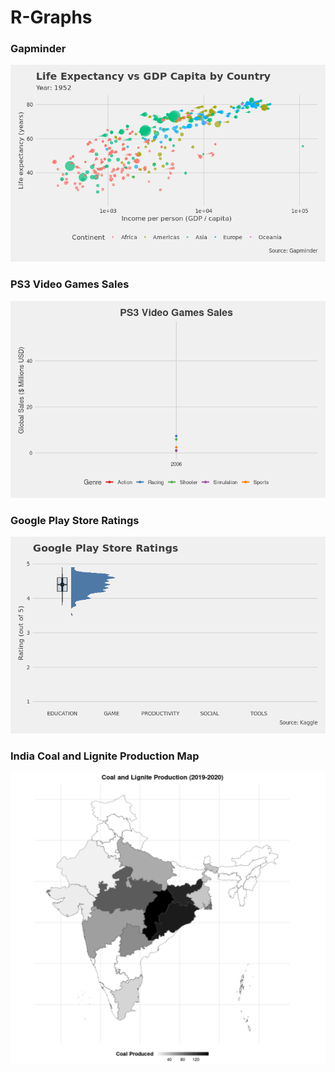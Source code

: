 # R-Graphs

### Gapminder

![Gapminder](https://github.com/aswanijehangeer/R-Graphs/blob/main/Animated%20Graphs/Gapminder%20Animation.gif)

### PS3 Video Games Sales

![PS3 Video Game Sales](https://github.com/aswanijehangeer/R-Graphs/blob/main/Animated%20Graphs/PS3%20Video%20Games%20Animation.gif)

### Google Play Store Ratings

![Google Play Store Ratings](https://github.com/aswanijehangeer/R-Graphs/blob/main/Animated%20Graphs/Google%20Play%20Store%20Ratings%20Animation.gif)


### India Coal and Lignite Production Map

![India Coal Production](https://github.com/aswanijehangeer/R-Graphs/blob/main/Indian%20Coal%20and%20Lignite%20Production/coal_plot.png)
